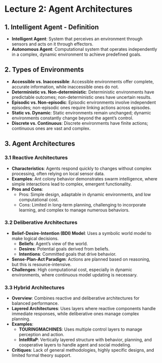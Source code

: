# Lecture 2: Agent Architectures

## 1. Intelligent Agent - Definition
- **Intelligent Agent**: System that perceives an environment through sensors and acts on it through effectors.
- **Autonomous Agent**: Computational system that operates independently in a complex, dynamic environment to achieve predefined goals.

## 2. Types of Environments
- **Accessible vs. Inaccessible**: Accessible environments offer complete, accurate information, while inaccessible ones do not.
- **Deterministic vs. Non-deterministic**: Deterministic environments have predictable outcomes; non-deterministic ones have uncertain results.
- **Episodic vs. Non-episodic**: Episodic environments involve independent episodes; non-episodic ones require linking actions across episodes.
- **Static vs. Dynamic**: Static environments remain unchanged; dynamic environments constantly change beyond the agent’s control.
- **Discrete vs. Continuous**: Discrete environments have finite actions; continuous ones are vast and complex.

## 3. Agent Architectures

### 3.1 Reactive Architectures
- **Characteristics**: Agents respond quickly to changes without complex processing, often relying on local sensor data.
- **Examples**: Ant colony behavior demonstrates swarm intelligence, where simple interactions lead to complex, emergent functionality.
- **Pros and Cons**: 
  - Pros: Simple design, adaptable in dynamic environments, and low computational cost.
  - Cons: Limited in long-term planning, challenging to incorporate learning, and complex to manage numerous behaviors.

### 3.2 Deliberative Architectures
- **Belief-Desire-Intention (BDI) Model**: Uses a symbolic world model to make logical decisions.
  - **Beliefs**: Agent’s view of the world.
  - **Desires**: Potential goals derived from beliefs.
  - **Intentions**: Committed goals that drive behavior.
- **Sense-Plan-Act Paradigm**: Actions are planned based on reasoning, but this is resource-intensive.
- **Challenges**: High computational cost, especially in dynamic environments, where continuous model updating is necessary.

### 3.3 Hybrid Architectures
- **Overview**: Combines reactive and deliberative architectures for balanced performance.
- **Layered Architectures**: Uses layers where reactive components handle immediate responses, while deliberative ones manage complex planning.
- **Examples**:
  - **TOURINGMACHINES**: Uses multiple control layers to manage perception and action.
  - **InteRRaP**: Vertically layered structure with behavior, planning, and cooperative layers to handle agent and social modeling.
- **Critiques**: Lack of general methodologies, highly specific designs, and limited formal theory support.
